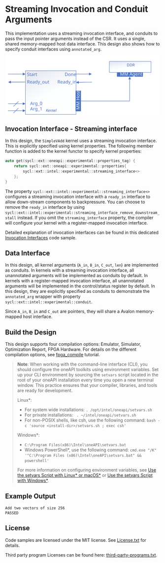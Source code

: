 # Streaming Invocation and Conduit Arguments
This implementation uses a streaming invocation interface, and conduits to pass the input pointer arguments instead of the CSR. It uses a single, shared memory-mapped host data interface.
This design also shows how to specify conduit interfaces using `annotated_arg`.

![](../assets/stream_kernel.svg)

## Invocation Interface - Streaming interface
In this design, the `SimpleVAdd` kernel uses a streaming invocation interface. This is explicitly specified using kernel properties. The following member function is added to the kernel functor to specify kernel properties:
```cpp
auto get(sycl::ext::oneapi::experimental::properties_tag) {
    return sycl::ext::oneapi::experimental::properties{
        sycl::ext::intel::experimental::streaming_interface<>
    };
}
```
The property `sycl::ext::intel::experimental::streaming_interface<>` configures a streaming invocation interface with a `ready_in` interface to allow down-stream components to backpressure. You can choose to remove the `ready_in` interface by using `sycl::ext::intel::experimental::streaming_interface_remove_downstream_stall` instead. If you omit the `streaming_interface` property, the compiler will configure your kernel with a register-mapped invocation interface.

Detailed explanation of invocation interfaces can be found in this dedicated [Invocation Interfaces](https://github.com/oneapi-src/oneAPI-samples/tree/master/DirectProgramming/C%2B%2BSYCL_FPGA/Tutorials/Features/ip_authoring_interfaces/invocation_interfaces) code sample.

## Data Interface
In this design, all kernel arguments (`A_in`, `B_in`, `C_out`, `len`) are implemented as conduits. In kernels with a streaming invocation interface, all unannotated arguments will be implemented as conduits by default. In kernels with a register-mapped invocation interface, all unannotated arguments will be implemented in the control/status register by default. In this design, they are explicitly specified as conduits to demonstrate the `annotated_arg` wrapper with property `sycl::ext::intel::experimental::conduit`.

Since `A_in`, `B_in` and `C_out` are pointers, they will share a Avalon memory-mapped host interface.

## Build the Design
This design supports four compilation options: Emulator, Simulator, Optimization Report, FPGA Hardware. For details on the different compilation options, see [fpga_compile](https://github.com/oneapi-src/oneAPI-samples/tree/master/DirectProgramming/C%2B%2BSYCL_FPGA/Tutorials/GettingStarted/fpga_compile) tutorial.

> **Note**: When working with the command-line interface (CLI), you should configure the oneAPI toolkits using environment variables. 
> Set up your CLI environment by sourcing the `setvars` script located in the root of your oneAPI installation every time you open a new terminal window. 
> This practice ensures that your compiler, libraries, and tools are ready for development.
>
> Linux*:
> - For system wide installations: `. /opt/intel/oneapi/setvars.sh`
> - For private installations: ` . ~/intel/oneapi/setvars.sh`
> - For non-POSIX shells, like csh, use the following command: `bash -c 'source <install-dir>/setvars.sh ; exec csh'`
>
> Windows*:
> - `C:\Program Files(x86)\Intel\oneAPI\setvars.bat`
> - Windows PowerShell*, use the following command: `cmd.exe "/K" '"C:\Program Files (x86)\Intel\oneAPI\setvars.bat" && powershell'`
>
> For more information on configuring environment variables, see [Use the setvars Script with Linux* or macOS*](https://www.intel.com/content/www/us/en/develop/documentation/oneapi-programming-guide/top/oneapi-development-environment-setup/use-the-setvars-script-with-linux-or-macos.html) or [Use the setvars Script with Windows*](https://www.intel.com/content/www/us/en/develop/documentation/oneapi-programming-guide/top/oneapi-development-environment-setup/use-the-setvars-script-with-windows.html).

## Example Output

```
Add two vectors of size 256
PASSED
```

## License
Code samples are licensed under the MIT license. See
[License.txt](https://github.com/oneapi-src/oneAPI-samples/blob/master/License.txt) for details.

Third party program Licenses can be found here: [third-party-programs.txt](https://github.com/oneapi-src/oneAPI-samples/blob/master/third-party-programs.txt).